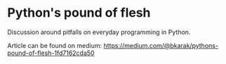 # Python's pound of flesh

Discussion around pitfalls on everyday programming in Python.

Article can be found on medium: https://medium.com/@bkarak/pythons-pound-of-flesh-1fd7162cda50
